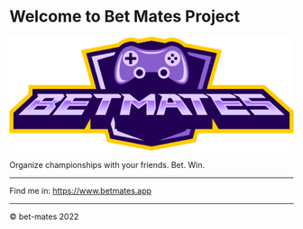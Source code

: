 # Welcome to Bet Mates Project

![Bet Mates Logo](/public/bet-mates.webp)

Organize championships with your friends. Bet. Win.

---
Find me in: https://www.betmates.app

---
&copy; bet-mates 2022
